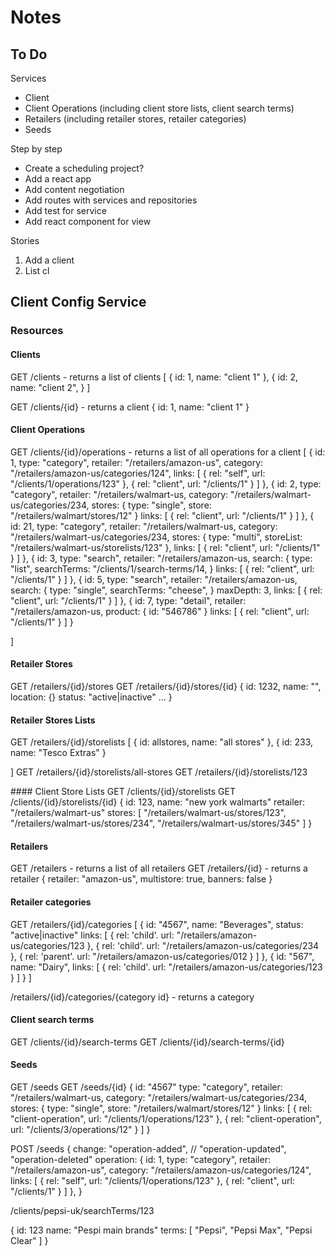 # Notes

## To Do
Services
- Client 
- Client Operations (including client store lists, client search terms)
- Retailers (including retailer stores, retailer categories)
- Seeds

Step by step
- Create a scheduling project?
- Add a react app
- Add content negotiation
- Add routes with services and repositories
- Add test for service
- Add react component for view

Stories
1. Add a client
2. List cl


## Client Config Service

### Resources

#### Clients

GET /clients - returns a list of clients
[
    {
        id: 1,
        name: "client 1"
    },
    {
        id: 2,
        name: "client 2",
    }
]


GET /clients/{id} - returns a client
{
    id: 1,
    name: "client 1"
}


#### Client Operations

GET /clients/{id}/operations - returns a list of all operations for a client
[
    {
        id: 1,
        type: "category",
        retailer: "/retailers/amazon-us",
        category: "/retailers/amazon-us/categories/124",
        links: [
            {
                rel: "self",
                url: "/clients/1/operations/123"
            },
            {
                rel: "client",
                url: "/clients/1"
            }
        ]
    },
    {
        id: 2,
        type: "category",
        retailer: "/retailers/walmart-us,
        category: "/retailers/walmart-us/categories/234,
        stores: {
            type: "single",
            store: "/retailers/walmart/stores/12"
        }
        links: [
            {
                rel: "client",
                url: "/clients/1"
            }
        ]
    },
    {
        id: 21,
        type: "category",
        retailer: "/retailers/walmart-us,
        category: "/retailers/walmart-us/categories/234,
        stores: {
            type: "multi",
            storeList: "/retailers/walmart-us/storelists/123"
        },
        links: [
            {
                rel: "client",
                url: "/clients/1"
            }
        ]
    },
    {
        id: 3,
        type: "search",
        retailer: "/retailers/amazon-us,
        search: {
            type: "list",
            searchTerms: "/clients/1/search-terms/14,
        }
        links: [
            {
                rel: "client",
                url: "/clients/1"
            }
        ]
    },
    {
        id: 5,
        type: "search",
        retailer: "/retailers/amazon-us,
        search: {
            type: "single",
            searchTerms: "cheese",
        }
        maxDepth: 3,
        links: [
            {
                rel: "client",
                url: "/clients/1"
            }
        ]
    },
    {
        id: 7,
        type: "detail",
        retailer: "/retailers/amazon-us,
        product: {
            id: "546786"
        }
        links: [
            {
                rel: "client",
                url: "/clients/1"
            }
        ]
    }

]

#### Retailer Stores
GET /retailers/{id}/stores
GET /retailers/{id}/stores/{id}
{
    id: 1232,
    name: "",
    location: {}
    status: "active|inactive"
    ...
}

#### Retailer Stores Lists
GET /retailers/{id}/storelists
[
    {
        id: allstores,
        name: "all stores"
    },
    {
        id: 233,
        name: "Tesco Extras"
    }

]
GET /retailers/{id}/storelists/all-stores
GET /retailers/{id}/storelists/123


#### Client Store Lists
GET /clients/{id}/storelists
GET /clients/{id}/storelists/{id}
{
    id: 123,
    name: "new york walmarts"
    retailer: "/retailers/walmart-us"
    stores: [
        "/retailers/walmart-us/stores/123",
        "/retailers/walmart-us/stores/234",
        "/retailers/walmart-us/stores/345"
    ]
}

#### Retailers

GET /retailers - returns a list of all retailers
GET /retailers/{id} - returns a retailer
{
    retailer: "amazon-us",
    multistore: true,
    banners: false
}

#### Retailer categories

GET /retailers/{id}/categories
[
    {
        id: "4567",
        name: "Beverages",
        status: "active|inactive"
        links: [
            {
                rel: 'child'.
                url: "/retailers/amazon-us/categories/123
            },
            {
                rel: 'child'.
                url: "/retailers/amazon-us/categories/234
            },
            {
                rel: 'parent'.
                url: "/retailers/amazon-us/categories/012
            }
        ]
    },
    {
        id: "567",
        name: "Dairy",
        links: [
            {
                rel: 'child'.
                url: "/retailers/amazon-us/categories/123
            }
        ]
    }
]

/retailers/{id}/categories/{category id} - returns a category

#### Client search terms
GET /clients/{id}/search-terms
GET /clients/{id}/search-terms/{id}

#### Seeds
GET /seeds
GET /seeds/{id}
{
    id: "4567"
    type: "category",
    retailer: "/retailers/walmart-us,
    category: "/retailers/walmart-us/categories/234,
    stores: {
        type: "single",
        store: "/retailers/walmart/stores/12"
    }
    links: [
        {
            rel: "client-operation",
            url: "/clients/1/operations/123"
        },
        {
            rel: "client-operation",
            url: "/clients/3/operations/12"
        }
    ]
}

POST /seeds
{
    change: "operation-added", // "operation-updated", "operation-deleted"
    operation: {
        id: 1,
        type: "category",
        retailer: "/retailers/amazon-us",
        category: "/retailers/amazon-us/categories/124",
        links: [
            {
                rel: "self",
                url: "/clients/1/operations/123"
            },
            {
                rel: "client",
                url: "/clients/1"
            }
        ]
    },
}


/clients/pepsi-uk/searchTerms/123

{
    id: 123
    name: "Pespi main brands"
    terms: [
        "Pepsi",
        "Pepsi Max",
        "Pepsi Clear"
    ]
}
                    